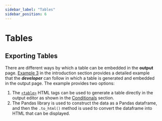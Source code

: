 ```yaml
---
sidebar_label: "Tables"
sidebar_position: 6
---
```


# Tables

## Exporting Tables

There are different ways by which a table can be embedded in the **output** page. [Example 3](../getting-started/example-3) in the introduction section provides a detailed example that the _**developer**_ can follow in which a table is generated and embedded in the output page. The example provides two options:

1. The [`<table>`](https://www.w3schools.com/html/html_tables.asp) HTML tags can be used to generate a table directly in the output editor as shown in the [Conditionals](../output/Conditionals#for-statement) section.
2. The Pandas library is used to construct the data as a Pandas dataframe, and then the `.to_html()` method is used to convert the dataframe into HTML that can be displayed.
